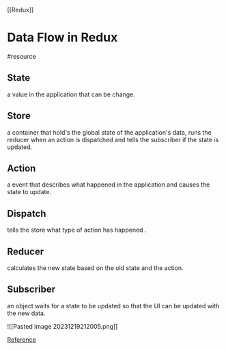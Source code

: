 [[Redux]]

# Data Flow  in Redux
#resource 

## State 
a value in the application that can be change.
## Store
a container that hold's the global state of the application's data, runs the reducer when an action is dispatched and tells the subscriber if the state is updated.
## Action 
a event that describes what happened in the application and causes the state to update.
## Dispatch
tells the store what type of action has happened .
## Reducer
calculates the new state based on the old state and the action.
## Subscriber
an object waits for a state to be updated so that the UI can be updated with the new data.
	
![[Pasted image 20231219212005.png]]

[Reference](https://redux.js.org/tutorials/fundamentals/part-2-concepts-data-flow) 